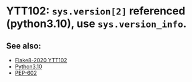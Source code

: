 # YTT102: `sys.version[2]` referenced (python3.10), use `sys.version_info`.

## See also:

* [Flake8-2020 YTT102](https://github.com/asottile-archive/flake8-2020)
* [Python3.10](https://github.com/asottile/python3.10)
* [PEP-602](https://peps.python.org/pep-0602/)
